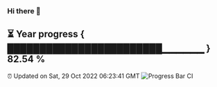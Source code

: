 ### Hi there 👋
⏳ Year progress { ████████████████████████▁▁▁▁▁▁ } 82.54 %
---
⏰ Updated on Sat, 29 Oct 2022 06:23:41 GMT
![Progress Bar CI](https://github.com/liununu/liununu/workflows/Progress%20Bar%20CI/badge.svg)

